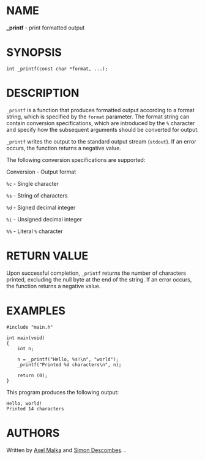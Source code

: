 # NAME

**_printf** - print formatted output

# SYNOPSIS

`int _printf(const char *format, ...);` 

# DESCRIPTION

`_printf` is a function that produces formatted output according to a format string, which is specified by the `format` parameter. The format string can contain conversion specifications, which are introduced by the `%` character and specify how the subsequent arguments should be converted for output.

`_printf` writes the output to the standard output stream (`stdout`). If an error occurs, the function returns a negative value.

The following conversion specifications are supported:

Conversion - Output format

`%c` - Single character

`%s` - String of characters

`%d` - Signed decimal integer

`%i` - Unsigned decimal integer

`%%` - Literal `%` character

# RETURN VALUE

Upon successful completion, `_printf` returns the number of characters printed, excluding the null byte at the end of the string. If an error occurs, the function returns a negative value.

# EXAMPLES

```
#include "main.h"

int main(void)
{
    int n;

    n = _printf("Hello, %s!\n", "world");
    _printf("Printed %d characters\n", n);

    return (0);
}
```
This program produces the following output:

```
Hello, world!
Printed 14 characters
```
# AUTHORS

Written by [Axel Malka](https://github.com/Maxel6) and [Simon Descombes](https://github.com/SimonDesc).
.
